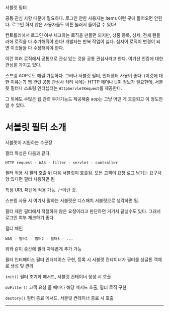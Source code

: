 서블릿 필터

공통 관심 사항 때문에 필요하다.
로그인 안한 사용자는 items 이런 곳에 들어오면 안된다.
로그인 하지 않은 사용자들도 버튼 눌러서 들어갈 수 있다!

컨트롤러에서 로그인 여부 체크하는 로직을 만들면 되지만, 상품 등록, 상세, 전체 핸들러에 로직을 다 추가해줘야 한다!
개발자는 반복 작업이 싫다. 심지어 로직이 변경이 되면 이것들을 다 수정해줘야 한다.

이런 여러 로직에서 공통으로 관심 있는 것을 공통 관심사라고 한다.
여기선 인증에 대한 관심을 가지고 있다.

스프링 AOP로도 해결 가능하다.
그러나 서블릿 필터, 인터셉터 사용이 좋다. (이것에 대한 이유는?)
웹 관련 공통 관심사 처리 시에는 HTTP 헤더나 URI 정보가 필요한데, 서블릿 필터나 스프링 인터셉터는 `HttpServletRequest`를 제공한다.

그 외에도 수많은 웹 관련 부가기능도 제공해줌
aop는 그냥 어떤 게 호출되고 이 정도만 알 수 있다.

# 서블릿 필터 소개
서블릿이 지원하는 수문장

필터 특성은 다음과 같다.
```
HTTP request - WAS - filter - servlet - controller
```
필터 적용 시 필터 호출 뒤 다음 서블릿이 호출됨.
모든 고객이 요청 로그 남기는 요구사항 있다면 필터 사용하면 됨

특정 URL 패턴에 적용 가능.
`/*`이런 것.

스프링 사용 시 여기서 말하는 서블릿은 디스패치 서블릿으로 생각하면 됨.


필터 제한
필터에서 적절하지 않은 요청이라고 판단하면 거기서 끝낼수도 있다.
그래서 로그인 여부 체크하기 좋다.

필터 체인
```
WAS - 필터1 - 필터2 - 필터3 - ...
```
위와 같이 중간에 필터 자유롭게 추가 가능


필터 인터페이스
필터 인터페이스 구현, 등록 시 서블릿 컨테이너가 필터를 싱글톤 객체로 생성 및 관리

`init()`
필터 초기화 메서드, 서블릿 컨테이너 생성 시 호출

`doFilter()`
고객 요청 올 때마다 해당 메서드 호출, 필터 로직 구현

`destory()`
필터 종료 메서드, 서블릿 컨테이너 종료 시 호출

---

